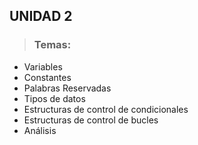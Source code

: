 ## UNIDAD 2

> ### Temas:

* Variables
* Constantes
* Palabras Reservadas
* Tipos de datos
* Estructuras de control de condicionales
* Estructuras de control de bucles
* Análisis

